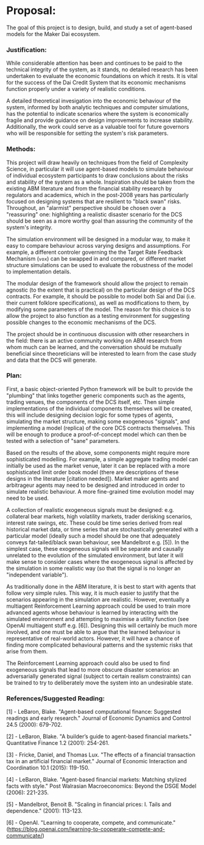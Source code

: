 # Proposal:
The goal of this project is to design, build, and study a set of agent-based models for the Maker Dai ecosystem.

### Justification:
While considerable attention has been and continues to be paid to the technical integrity of the system, as it stands, no detailed research has been undertaken to evaluate the economic foundations on which it rests. It is vital for the success of the Dai Credit System that its economic mechanisms function properly under a variety of realistic conditions.

A detailed theoretical invesigation into the economic behaviour of the system, informed by both analytic techniques and computer simulations, has the potential to indicate scenarios where the system is economically fragile and provide guidance on design improvements to increase stability. Additionally, the work could serve as a valuable tool for future governors who will be responsible for setting the system's risk parameters.

### Methods:

This project will draw heavily on techniques from the field of Complexity Science, in particular it will use agent-based models to simulate behaviour of individual ecosystem participants to draw conclusions about the risks and stability of the system as a whole. Inspiration should be taken from the existing ABM literature and from the financial stability research by regulators and academics, which in the post-2008 years has particularly focused on designing systems that are resilient to "black swan" risks. Throughout, an "alarmist" perspective should be chosen over a "reassuring" one: highlighting a realistic disaster scenario for the DCS should be seen as a more worthy goal than assuring the community of the system's integrity.

The simulation environment will be designed in a modular way, to make it easy to compare behaviour across varying designs and assumptions. For example, a different controler governing the the Target Rate Feedback Mechanism (`vox`) can be swapped in and compared, or different market structure simulations can be used to evaluate the robustness of the model to implementation details.

The modular design of the framework should allow the project to remain agnostic (to the extent that is practical) on the particular design of the DCS contracts. For example, it should be possible to model both Sai and Dai (i.e. their current folklore specifications), as well as modifications to them, by modifying some parameters of the model. The reason for this choice is to allow the project to also function as a testing environment for suggesting possible changes to the economic mechanisms of the DCS.

The project should be in continuous discussion with other researchers in the field: there is an active community working on ABM research from whom much can be learned, and the conversation should be mutually beneficial since theoreticians will be interested to learn from the case study and data that the DCS will generate.

### Plan:

First, a basic object-oriented Python framework will be built to provide the "plumbing" that links together generic components such as the agents, trading venues, the components of the DCS itself, etc. Then simple implementations of the individual components themselves will be created, this will include designing decision logic for some types of agents, simulating the market structure, making some exogeneous "signals", and implementing a model (replica) of the core DCS contracts themselves. This will be enough to produce a proof-of-concept model which can then be tested with a selection of "sane" parameters.

Based on the results of the above, some components might require more sophisticated modelling. For example, a simple aggregate trading model can initially be used as the market venue, later it can be replaced with a more sophisticated limit order book model (there are descriptions of these designs in the literature [citation needed]). Market maker agents and arbitrageur agents may need to be designed and introduced in order to simulate realistic behaviour. A more fine-grained time evolution model may need to be used.

A collection of realistic exogeneous signals must be designed: e.g. collateral bear markets, high volatility markets, trader derisking scenarios, interest rate swings, etc. These could be time series derived from real historical market data, or time series that are stochastically generated with a particular model (ideally such a model should be one that adequately conveys fat-tailed/black swan behaviour, see Mandelbrot e.g. [5]). In the simplest case, these exogeneous signals will be separate and causally unrelated to the evolution of the simulated environment, but later it will make sense to consider cases where the exogeneous signal is affected by the simulation in some realistic way (so that the signal is no longer an "independent variable").

As traditionally done in the ABM literature, it is best to start with agents that follow very simple rules. This way, it is much easier to justify that the scenarios appearing in the simulation are realistic. However, eventually a multiagent Reinforcement Learning approach could be used to train more advanced agents whose behaviour is learned by interacting with the simulated environment and attempting to maximise a utility function (see OpenAI multiagent stuff e.g. [6]). Designing this will certainly be much more involved, and one must be able to argue that the learned behaviour is representative of real-world actors. However, it will have a chance of finding more complicated behavioural patterns and the systemic risks that arise from them.

The Reinforcement Learning approach could also be used to find exogeneous signals that lead to more obscure disaster scenarios: an adversarially generated signal (subject to certain realism constraints) can be trained to try to deliberately move the system into an undesirable state.

### References/Suggested Reading:

[1] - LeBaron, Blake. "Agent-based computational finance: Suggested readings and early research." Journal of Economic Dynamics and Control 24.5 (2000): 679-702.

[2] - LeBaron, Blake. "A builder’s guide to agent-based financial markets." Quantitative Finance 1.2 (2001): 254-261.

[3] - Fricke, Daniel, and Thomas Lux. "The effects of a financial transaction tax in an artificial financial market." Journal of Economic Interaction and Coordination 10.1 (2015): 119-150.

[4] - LeBaron, Blake. "Agent-based financial markets: Matching stylized facts with style." Post Walrasian Macroeconomics: Beyond the DSGE Model (2006): 221-235.

[5] - Mandelbrot, Benoit B. "Scaling in financial prices: I. Tails and dependence." (2001): 113-123.

[6] - OpenAI. "Learning to cooperate, compete, and communicate." (https://blog.openai.com/learning-to-cooperate-compete-and-communicate/)
